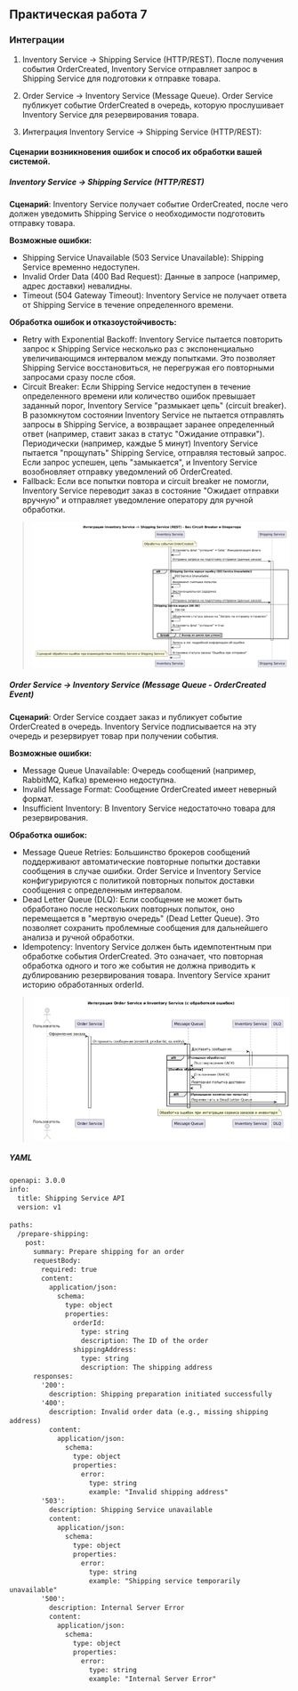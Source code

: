 ## Практическая работа 7

### Интеграции

1. Inventory Service -> Shipping Service (HTTP/REST).
  После получения события OrderCreated, Inventory Service отправляет запрос в Shipping Service для подготовки к отправке товара.

2. Order Service -> Inventory Service (Message Queue).
  Order Service публикует событие OrderCreated в очередь, которую прослушивает Inventory Service для резервирования товара.

1. Интеграция Inventory Service -> Shipping Service (HTTP/REST):

#### Сценарии возникновения ошибок и способ их обработки вашей системой.

##### Inventory Service -> Shipping Service (HTTP/REST)

**Сценарий**:  Inventory Service получает событие OrderCreated, после чего должен уведомить Shipping Service о необходимости подготовить отправку товара.

**Возможные ошибки:**

- Shipping Service Unavailable (503 Service Unavailable): Shipping Service временно недоступен.
- Invalid Order Data (400 Bad Request):  Данные в запросе (например, адрес доставки) невалидны.
- Timeout (504 Gateway Timeout): Inventory Service не получает ответа от Shipping Service в течение определенного времени.

**Обработка ошибок и отказоустойчивость:**

- Retry with Exponential Backoff:  Inventory Service пытается повторить запрос к Shipping Service несколько раз с экспоненциально увеличивающимся интервалом между попытками.  Это позволяет Shipping Service восстановиться, не перегружая его повторными запросами сразу после сбоя.
- Circuit Breaker: Если Shipping Service недоступен в течение определенного времени или количество ошибок превышает заданный порог, Inventory Service "размыкает цепь" (circuit breaker).  В разомкнутом состоянии Inventory Service не пытается отправлять запросы в Shipping Service, а возвращает заранее определенный ответ (например, ставит заказ в статус "Ожидание отправки").  Периодически (например, каждые 5 минут) Inventory Service пытается "прощупать" Shipping Service, отправляя тестовый запрос.  Если запрос успешен, цепь "замыкается", и Inventory Service возобновляет отправку уведомлений об OrderCreated.
- Fallback: Если все попытки повтора и circuit breaker не помогли, Inventory Service переводит заказ в состояние "Ожидает отправки вручную" и отправляет уведомление оператору для ручной обработки.

>![Результат 1](/seq_rest.png)

##### Order Service -> Inventory Service (Message Queue - OrderCreated Event)


**Сценарий**: Order Service создает заказ и публикует событие OrderCreated в очередь. Inventory Service подписывается на эту очередь и резервирует товар при получении события.

**Возможные ошибки:**

- Message Queue Unavailable: Очередь сообщений (например, RabbitMQ, Kafka) временно недоступна.
- Invalid Message Format: Сообщение OrderCreated имеет неверный формат.
- Insufficient Inventory:  В Inventory Service недостаточно товара для резервирования.

**Обработка ошибок:**

- Message Queue Retries:  Большинство брокеров сообщений поддерживают автоматические повторные попытки доставки сообщения в случае ошибки. Order Service и Inventory Service конфигурируются с политикой повторных попыток доставки сообщения с определенным интервалом.
- Dead Letter Queue (DLQ): Если сообщение не может быть обработано после нескольких повторных попыток, оно перемещается в "мертвую очередь" (Dead Letter Queue). Это позволяет сохранить проблемные сообщения для дальнейшего анализа и ручной обработки.
- Idempotency: Inventory Service должен быть идемпотентным при обработке события OrderCreated. Это означает, что повторная обработка одного и того же события не должна приводить к дублированию резервирования товара. Inventory Service хранит историю обработанных orderId.


>![Результат 2](/seq_mq.png)

##### YAML

```
openapi: 3.0.0
info:
  title: Shipping Service API
  version: v1

paths:
  /prepare-shipping:
    post:
      summary: Prepare shipping for an order
      requestBody:
        required: true
        content:
          application/json:
            schema:
              type: object
              properties:
                orderId:
                  type: string
                  description: The ID of the order
                shippingAddress:
                  type: string
                  description: The shipping address
      responses:
        '200':
          description: Shipping preparation initiated successfully
        '400':
          description: Invalid order data (e.g., missing shipping address)
          content:
            application/json:
              schema:
                type: object
                properties:
                  error:
                    type: string
                    example: "Invalid shipping address"
        '503':
          description: Shipping Service unavailable
          content:
            application/json:
              schema:
                type: object
                properties:
                  error:
                    type: string
                    example: "Shipping service temporarily unavailable"
        '500':
          description: Internal Server Error
          content:
            application/json:
              schema:
                type: object
                properties:
                  error:
                    type: string
                    example: "Internal Server Error"
```
